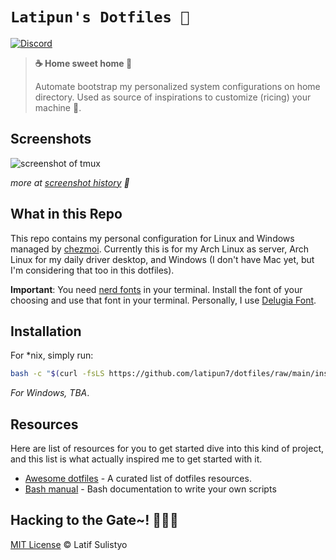 # `Latipun's Dotfiles 🏡`

[![Discord][discord-image]][discord-url]

> **☕ Home sweet home 🏡**
>
> Automate bootstrap my personalized system configurations on home directory.
> Used as source of inspirations to customize (ricing) your machine 🍙.

## Screenshots

![screenshot of tmux](https://user-images.githubusercontent.com/20012970/189244239-4a56f3ef-fddc-4353-ba54-808e96807142.png)

_more at [screenshot history](https://github.com/latipun7/dotfiles/discussions/10) 📸_

## What in this Repo

This repo contains my personal configuration for Linux and Windows managed by [chezmoi](https://chezmoi.io).
Currently this is for my Arch Linux as server, Arch Linux for my daily driver desktop,
and Windows (I don't have Mac yet, but I'm considering that too in this dotfiles).

**Important**: You need [nerd fonts][nerd-fonts] in your terminal.
Install the font of your choosing and use that font in your terminal.
Personally, I use [Delugia Font][my-font].

## Installation

For \*nix, simply run:

```bash
bash -c "$(curl -fsLS https://github.com/latipun7/dotfiles/raw/main/install.sh)"
```

_For Windows, TBA_.

## Resources

Here are list of resources for you to get started dive into this kind of project,
and this list is what actually inspired me to get started with it.

- [Awesome dotfiles][awe-dot] - A curated list of dotfiles resources.
- [Bash manual][bash] - Bash documentation to write your own scripts

## Hacking to the Gate~! 🧑‍💻🎶

[MIT License](./license) © Latif Sulistyo

<!-- Variables -->

[discord-image]: https://img.shields.io/discord/758271814153011201?label=Developers%20Indonesia&logo=discord&style=flat-square
[discord-url]: https://discord.gg/njSj2Nq "Chat and discuss at Developers Indonesia"
[awe-dot]: https://github.com/webpro/awesome-dotfiles#readme "Awesome Dotfiles"
[bash]: https://www.gnu.org/software/bash/manual/bash.html "Bash Manual"
[nerd-fonts]: https://www.nerdfonts.com/ "NerdFonts"
[my-font]: https://github.com/adam7/delugia-code/releases "Download Delugia Font"
